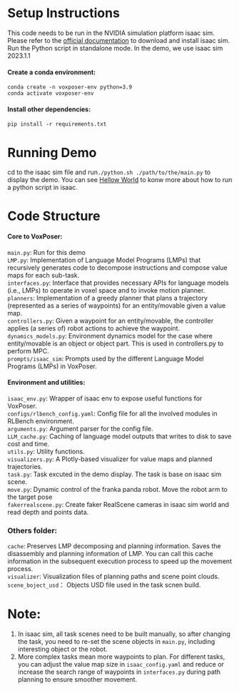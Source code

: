# Setup Instructions
This code needs to be run in the NVIDIA simulation platform isaac sim. Please refer to the [official documentation](https://docs.omniverse.nvidia.com/isaacsim/latest/installation/index.html) to 
download and install isaac sim. Run the Python script in standalone mode. In the demo, we use isaac sim 2023.1.1 <br>
#### Create a conda environment:<br>  
```conda create -n voxposer-env python=3.9```<br>
```conda activate voxposer-env```<br>
#### Install other dependencies:<br>
```pip install -r requirements.txt```<br>

# Running Demo  <br>
cd to the isaac sim file and run`./python.sh ./path/to/the/main.py` to display the demo. You can see [Hellow World](https://docs.omniverse.nvidia.com/isaacsim/latest/core_api_tutorials/tutorial_core_hello_world.html)
to konw more about how to run a python script in isaac.<br>

# Code Structure <br>

#### Core to VoxPoser:<br>
```main.py```: Run for this demo<br>
```LMP.py```: Implementation of Language Model Programs (LMPs) that recursively generates code to decompose instructions and compose value maps for each sub-task.<br>
```interfaces.py```: Interface that provides necessary APIs for language models (i.e., LMPs) to operate in voxel space and to invoke motion planner.<br>
```planners```: Implementation of a greedy planner that plans a trajectory (represented as a series of waypoints) for an entity/movable given a value map.<br>
```controllers.py```: Given a waypoint for an entity/movable, the controller applies (a series of) robot actions to achieve the waypoint.<br>
```dynamics_models.py```: Environment dynamics model for the case where entity/movable is an object or object part. This is used in controllers.py to perform MPC.<br>
```prompts/isaac_sim```: Prompts used by the different Language Model Programs (LMPs) in VoxPoser.<br>
#### Environment and utilities:<br>

```isaac_env.py```: Wrapper of isaac env to expose useful functions for VoxPoser.<br>
```configs/rlbench_config.yaml```: Config file for all the involved modules in RLBench environment.<br>
```arguments.py```: Argument parser for the config file.<br>
```LLM_cache.py```: Caching of language model outputs that writes to disk to save cost and time.<br>
```utils.py```: Utility functions.<br>
```visualizers.py```: A Plotly-based visualizer for value maps and planned trajectories.<br>
```task.py```: Task excuted in the demo display. The task is base on isaac sim scene.<br>
```move.py```: Dynamic control of the franka panda robot. Move the robot arm to the target pose<br>
```fakerrealscene.py```: Create faker RealScene cameras in isaac sim world and read depth and points data.<br>

### Others folder:
```cache```: Preserves LMP decomposing and planning information. Saves the disassembly and planning information of LMP. You can call this cache information in the subsequent execution process to speed up the movement process.<br>
```visualizer```: Visualization files of planning paths and scene point clouds.<br>
```scene_boject_usd```： Objects USD file used in the task scnen build.

# Note:
1. In isaac sim, all task scenes need to be built manually, so after changing the task, you need to re-set the scene objects in ```main.py```, including interesting object or the robot.<br>
2. More complex tasks mean more waypoints to plan. For different tasks, you can adjust the value map size in ```isaac_config.yaml``` and reduce or increase the search range of
waypoints in ```interfaces.py``` during path planning to ensure smoother movement.<br>


